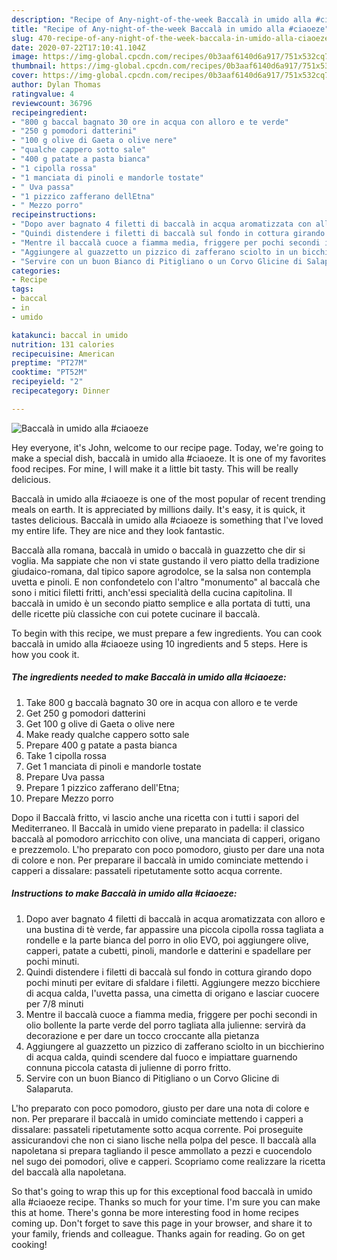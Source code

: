 ```yaml
---
description: "Recipe of Any-night-of-the-week Baccalà in umido alla #ciaoeze"
title: "Recipe of Any-night-of-the-week Baccalà in umido alla #ciaoeze"
slug: 470-recipe-of-any-night-of-the-week-baccala-in-umido-alla-ciaoeze
date: 2020-07-22T17:10:41.104Z
image: https://img-global.cpcdn.com/recipes/0b3aaf6140d6a917/751x532cq70/baccala-in-umido-alla-ciaoeze-recipe-main-photo.jpg
thumbnail: https://img-global.cpcdn.com/recipes/0b3aaf6140d6a917/751x532cq70/baccala-in-umido-alla-ciaoeze-recipe-main-photo.jpg
cover: https://img-global.cpcdn.com/recipes/0b3aaf6140d6a917/751x532cq70/baccala-in-umido-alla-ciaoeze-recipe-main-photo.jpg
author: Dylan Thomas
ratingvalue: 4
reviewcount: 36796
recipeingredient:
- "800 g baccal bagnato 30 ore in acqua con alloro e te verde"
- "250 g pomodori datterini"
- "100 g olive di Gaeta o olive nere"
- "qualche cappero sotto sale"
- "400 g patate a pasta bianca"
- "1 cipolla rossa"
- "1 manciata di pinoli e mandorle tostate"
- " Uva passa"
- "1 pizzico zafferano dellEtna"
- " Mezzo porro"
recipeinstructions:
- "Dopo aver bagnato 4 filetti di baccalà in acqua aromatizzata con alloro e una bustina di tè verde, far appassire una piccola cipolla rossa tagliata a rondelle e la parte bianca del porro in olio EVO, poi aggiungere olive, capperi, patate a cubetti, pinoli, mandorle e datterini e spadellare per pochi minuti."
- "Quindi distendere i filetti di baccalà sul fondo in cottura girando dopo pochi minuti per evitare di sfaldare i filetti. Aggiungere mezzo bicchiere di acqua calda, l&#39;uvetta passa, una cimetta di origano e lasciar cuocere per 7/8 minuti"
- "Mentre il baccalà cuoce a fiamma media, friggere per pochi secondi in olio bollente la parte verde del porro tagliata alla julienne: servirà da decorazione e per dare un tocco croccante alla pietanza"
- "Aggiungere al guazzetto un pizzico di zafferano sciolto in un bicchierino di acqua calda, quindi scendere dal fuoco e impiattare guarnendo connuna piccola catasta di julienne di porro fritto."
- "Servire con un buon Bianco di Pitigliano o un Corvo Glicine di Salaparuta."
categories:
- Recipe
tags:
- baccal
- in
- umido

katakunci: baccal in umido 
nutrition: 131 calories
recipecuisine: American
preptime: "PT27M"
cooktime: "PT52M"
recipeyield: "2"
recipecategory: Dinner

---
```



![Baccalà in umido alla #ciaoeze](https://img-global.cpcdn.com/recipes/0b3aaf6140d6a917/751x532cq70/baccala-in-umido-alla-ciaoeze-recipe-main-photo.jpg)

Hey everyone, it's John, welcome to our recipe page. Today, we're going to make a special dish, baccalà in umido alla #ciaoeze. It is one of my favorites food recipes. For mine, I will make it a little bit tasty. This will be really delicious.

Baccalà in umido alla #ciaoeze is one of the most popular of recent trending meals on earth. It is appreciated by millions daily. It's easy, it is quick, it tastes delicious. Baccalà in umido alla #ciaoeze is something that I've loved my entire life. They are nice and they look fantastic.

Baccalà alla romana, baccalà in umido o baccalà in guazzetto che dir si voglia. Ma sappiate che non vi state gustando il vero piatto della tradizione giudaico-romana, dal tipico sapore agrodolce, se la salsa non contempla uvetta e pinoli. E non confondetelo con l&#39;altro &#34;monumento&#34; al baccalà che sono i mitici filetti fritti, anch&#39;essi specialità della cucina capitolina. Il baccalà in umido è un secondo piatto semplice e alla portata di tutti, una delle ricette più classiche con cui potete cucinare il baccalà.


To begin with this recipe, we must prepare a few ingredients. You can cook baccalà in umido alla #ciaoeze using 10 ingredients and 5 steps. Here is how you cook it.

<!--inarticleads1-->

##### The ingredients needed to make Baccalà in umido alla #ciaoeze:

1. Take 800 g baccalà bagnato 30 ore in acqua con alloro e te verde
1. Get 250 g pomodori datterini
1. Get 100 g olive di Gaeta o olive nere
1. Make ready qualche cappero sotto sale
1. Prepare 400 g patate a pasta bianca
1. Take 1 cipolla rossa
1. Get 1 manciata di pinoli e mandorle tostate
1. Prepare  Uva passa
1. Prepare 1 pizzico zafferano dell&#39;Etna;
1. Prepare  Mezzo porro


Dopo il Baccalà fritto, vi lascio anche una ricetta con i tutti i sapori del Mediterraneo. Il Baccalà in umido viene preparato in padella: il classico baccalà al pomodoro arricchito con olive, una manciata di capperi, origano e prezzemolo. L&#39;ho preparato con poco pomodoro, giusto per dare una nota di colore e non. Per preparare il baccalà in umido cominciate mettendo i capperi a dissalare: passateli ripetutamente sotto acqua corrente. 

<!--inarticleads2-->

##### Instructions to make Baccalà in umido alla #ciaoeze:

1. Dopo aver bagnato 4 filetti di baccalà in acqua aromatizzata con alloro e una bustina di tè verde, far appassire una piccola cipolla rossa tagliata a rondelle e la parte bianca del porro in olio EVO, poi aggiungere olive, capperi, patate a cubetti, pinoli, mandorle e datterini e spadellare per pochi minuti.
1. Quindi distendere i filetti di baccalà sul fondo in cottura girando dopo pochi minuti per evitare di sfaldare i filetti. Aggiungere mezzo bicchiere di acqua calda, l&#39;uvetta passa, una cimetta di origano e lasciar cuocere per 7/8 minuti
1. Mentre il baccalà cuoce a fiamma media, friggere per pochi secondi in olio bollente la parte verde del porro tagliata alla julienne: servirà da decorazione e per dare un tocco croccante alla pietanza
1. Aggiungere al guazzetto un pizzico di zafferano sciolto in un bicchierino di acqua calda, quindi scendere dal fuoco e impiattare guarnendo connuna piccola catasta di julienne di porro fritto.
1. Servire con un buon Bianco di Pitigliano o un Corvo Glicine di Salaparuta.


L&#39;ho preparato con poco pomodoro, giusto per dare una nota di colore e non. Per preparare il baccalà in umido cominciate mettendo i capperi a dissalare: passateli ripetutamente sotto acqua corrente. Poi proseguite assicurandovi che non ci siano lische nella polpa del pesce. Il baccalà alla napoletana si prepara tagliando il pesce ammollato a pezzi e cuocendolo nel sugo dei pomodori, olive e capperi. Scopriamo come realizzare la ricetta del baccalà alla napoletana. 

So that's going to wrap this up for this exceptional food baccalà in umido alla #ciaoeze recipe. Thanks so much for your time. I'm sure you can make this at home. There's gonna be more interesting food in home recipes coming up. Don't forget to save this page in your browser, and share it to your family, friends and colleague. Thanks again for reading. Go on get cooking!
